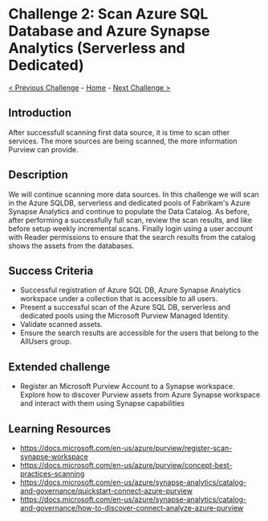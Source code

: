# Challenge 2: Scan Azure SQL Database and Azure Synapse Analytics (Serverless and Dedicated)

[< Previous Challenge](./Challenge1.md) - [Home](../README.md) - [Next Challenge >](./Challenge3.md)

## Introduction
After successfull scanning first data source, it is time to scan other services. The more sources are being scanned, the more information Purview can provide. 

## Description
We will continue scanning more data sources. In this challenge we will scan in the Azure SQLDB, serverless and dedicated pools of Fabrikam's Azure Synapse Analytics and continue to populate the Data Catalog. As before, after performing a successfully full scan, review the scan results, and like before setup weekly incremental scans. Finally login using a user account with Reader permissions to ensure that the search results from the catalog shows the assets from the databases.

## Success Criteria
- Successful registration of Azure SQL DB, Azure Synapse Analytics workspace under a collection that is accessible to all users.
- Present a successful scan of the Azure SQL DB, serverless and dedicated pools using the Microsoft Purview Managed Identity.
- Validate scanned assets.
- Ensure the search results are accessible for the users that belong to the AllUsers group.

## Extended challenge
- Register an Microsoft Purview Account to a Synapse workspace. Explore how to discover Purview assets from Azure Synapse workspace and interact with them using Synapse capabilities

## Learning Resources
- https://docs.microsoft.com/en-us/azure/purview/register-scan-synapse-workspace
- https://docs.microsoft.com/en-us/azure/purview/concept-best-practices-scanning
- https://docs.microsoft.com/en-us/azure/synapse-analytics/catalog-and-governance/quickstart-connect-azure-purview
- https://docs.microsoft.com/en-us/azure/synapse-analytics/catalog-and-governance/how-to-discover-connect-analyze-azure-purview
